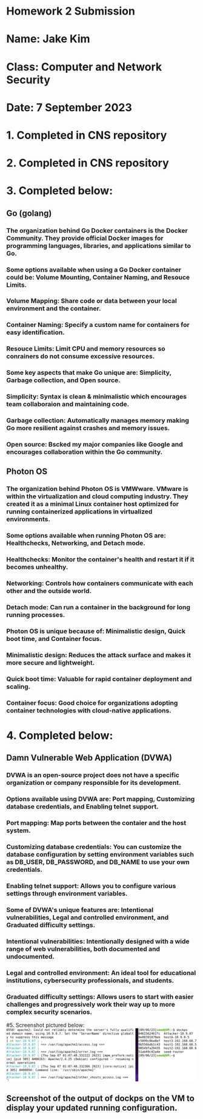 # **Homework 2 Submission**
# Name: Jake Kim
# Class: Computer and Network Security
# Date: 7 September 2023


# 1. Completed in CNS repository 

# 2. Completed in CNS repository

# 3. Completed below:
##  Go (golang)
### The organization behind Go Docker containers is the Docker Community. They provide official Docker images for programming languages, libraries, and applications similar to Go. 
### Some options available when using a Go Docker container could be: Volume Mounting, Container Naming, and Resouce Limits.
### Volume Mapping: Share code or data between your local environment and the container.
### Container Naming: Specify a custom name for containers for easy identification.
### Resouce Limits: Limit CPU and memory resources so conrainers do not consume excessive resources.
### Some key aspects that make Go unique are: Simplicity, Garbage collection, and Open source.
### Simplicity: Syntax is clean & minimalistic which encourages team collaboraion and maintaining code.
### Garbage collection: Automatically manages memory making Go more resilient against crashes and memory issues.
### Open source: Bscked my major companies like Google and encourages collaboration within the Go community.

##  Photon OS
### The organization behind Photon OS is VMWware. VMware is within the virtualization and cloud computing industry. They created it as a minimal Linux container host optimized for running containerized applications in virtualized environments. 
### Some options available when running Photon OS are: Healthchecks, Networking, and Detach mode.
### Healthchecks: Monitor the container's health and restart it if it becomes unhealthy.
### Networking: Controls how containers communicate with each other and the outside world.
### Detach mode: Can run a container in the background for long running processes.
### Photon OS is unique because of: Minimalistic design, Quick boot time, and Container focus.
### Minimalistic design: Reduces the attack surface and makes it more secure and lightweight.
### Quick boot time: Valuable for rapid container deployment and scaling.
### Container focus: Good choice for organizations adopting container technologies with cloud-native applications.

# 4. Completed below:
## Damn Vulnerable Web Application (DVWA)
### DVWA is an open-source project does not have a specific organization or company responsible for its development.
### Options available using DVWA are: Port mapping, Customizing database credentials, and Enabling telnet support.
### Port mapping: Map ports between the contaier and the host system.
### Customizing database credentials: You can customize the database configuration by setting environment variables such as DB_USER, DB_PASSWORD, and DB_NAME to use your own credentials.
### Enabling telnet support: Allows you to configure various settings through environment variables.
### Some of DVWA's unique features are: Intentional vulnerabilities, Legal and controlled environment, and Graduated difficulty settings.
### Intentional vulnerabilities: Intentionally designed with a wide range of web vulnerabilities, both documented and undocumented.
### Legal and controlled environment: An ideal tool for educational institutions, cybersecurity professionals, and students.
### Graduated difficulty settings: Allows users to start with easier challenges and progressively work their way up to more complex security scenarios.

#5. Screenshot pictured below:
![Screenshot for Problem 5.](Screenshots/HW2b.png)
## Screenshot of the output of dockps on the VM to display your updated running configuration.

